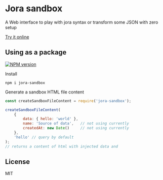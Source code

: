 # Jora sandbox

A Web interface to play with jora syntax or transform some JSON with zero setup

[Try it online](https://discoveryjs.github.io/jora-sandbox/)

## Using as a package

[![NPM version](https://img.shields.io/npm/v/jora-sandbox.svg)](https://www.npmjs.com/package/jora-sandbox)

Install

```
npm i jora-sandbox
```

Generate a sandbox HTML file content

```js
const createSandboxFileContent = require('jora-sandbox');

createSandboxFileContent(
    {
        data: { hello: 'world' },
        name: 'Source of data',   // not using currently
        createdAt: new Date()     // not using currently
    },
    'hello' // query by default
);
// returns a content of html with injected data and 
```

## License

MIT
